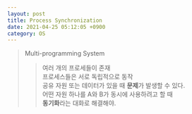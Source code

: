 ```yaml
---
layout: post
title: Process Synchronization
date: 2021-04-25 05:12:05 +0900
category: OS
---
```


> Multi-programming System
>> 여러 개의 프로세들이 존재  
>> 프로세스들은 서로 독립적으로 동작  
>> 공유 자원 또는 데이터가 있을 때 **문제**가 발생할 수 있다.  
>> 어떤 자원 하나를 A와 B가 동시에 사용하려고 할 때  
>> **동기화**라는 대화로 해결해야.  